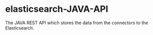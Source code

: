 elasticsearch-JAVA-API
======================
The JAVA REST API which stores the data from the connectors to the Elasticsearch.
